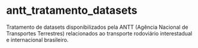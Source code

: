 # antt_tratamento_datasets
Tratamento de datasets disponibilizados pela ANTT (Agência Nacional de Transportes Terrestres) relacionados ao transporte rodoviário interestadual e internacional brasileiro.
